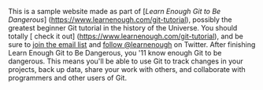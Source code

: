 This is a sample website made as part of [*Learn Enough Git to Be Dangerous*] (https://www.learnenough.com/git-tutorial), possibly the greatest
beginner Git tutorial in the history of the Universe. You should totally [ check it out] (https://www.learnenough.com/git-tutorial), and be sure to [join
the email list](https://www.learnenough.com/#email_list) and [follow @learnenough](http://twitter.com/learnenough) on Twitter.
After finishing Learn Enough Git to Be Dangerous, you '11 know enough
Git
to be dangerous. This means you'll be able to use Git to track changes in
your projects, back up data, share your work with others, and collaborate with programmers and other users of Git.